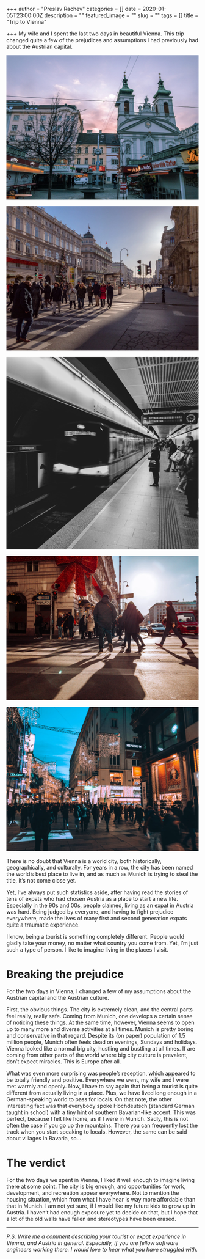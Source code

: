 +++
author = "Preslav Rachev"
categories = []
date = 2020-01-05T23:00:00Z
description = ""
featured_image = ""
slug = ""
tags = []
title = "Trip to Vienna"

+++
My wife and I spent the last two days in beautiful Vienna. This trip changed quite a few of the prejudices and assumptions I had previously had about the Austrian capital.

![](/images/2020/04/fullsizeoutput_c04-scaled.jpeg)

![](/images/2020/04/IMG_0421-scaled.jpg)

![](/images/2020/04/IMG_0395-scaled.jpg)

![](/images/2020/04/IMG_0433-scaled.jpg)

![](/images/2020/04/IMG_0406-scaled.jpg)

There is no doubt that Vienna is a world city, both historically, geographically, and culturally. For years in a row, the city has been named the world’s best place to live in, and as much as Munich is trying to steal the title, it’s not come close yet.

Yet, I’ve always put such statistics aside, after having read the stories of tens of expats who had chosen Austria as a place to start a new life. Especially in the 90s and 00s, people claimed, living as an expat in Austria was hard. Being judged by everyone, and having to fight prejudice everywhere, made the lives of many first and second generation expats quite a traumatic experience.

I know, being a tourist is something completely different. People would gladly take your money, no matter what country you come from. Yet, I’m just such a type of person. I like to imagine living in the places I visit.

# Breaking the prejudice

For the two days in Vienna, I changed a few of my assumptions about the Austrian capital and the Austrian culture.

First, the obvious things. The city is extremely clean, and the central parts feel really, really safe. Coming from Munich, one develops a certain sense of noticing these things. At the same time, however, Vienna seems to open up to many more and diverse activities at all times. Munich is pretty boring and conservative in that regard. Despite its (on paper) population of 1.5 million people, Munich often feels dead on evenings, Sundays and holidays. Vienna looked like a normal big city, hustling and bustling at all times. If are coming from other parts of the world where big city culture is prevalent, don’t expect miracles. This is Europe after all.

What was even more surprising was people’s reception, which appeared to be totally friendly and positive. Everywhere we went, my wife and I were met warmly and openly. Now, I have to say again that being a tourist is quite different from actually living in a place. Plus, we have lived long enough in a German-speaking world to pass for locals. On that note, the other interesting fact was that everybody spoke Hochdeutsch (standard German taught in school) with a tiny hint of southern Bavarian-like accent. This was perfect, because I felt like home, as if I were in Munich. Sadly, this is not often the case if you go up the mountains. There you can frequently lost the track when you start speaking to locals. However, the same can be said about villages in Bavaria, so…

# The verdict

For the two days we spent in Vienna, I liked it well enough to imagine living there at some point. The city is big enough, and opportunities for work, development, and recreation appear everywhere. Not to mention the housing situation, which from what I have hear is way more affordable than that in Munich. I am not yet sure, if I would like my future kids to grow up in Austria. I haven’t had enough exposure yet to decide on that, but I hope that a lot of the old walls have fallen and stereotypes have been erased.

***

_P.S. Write me a comment describing your tourist or expat experience in Vienna, and Austria in general. Especially, if you are fellow software engineers working there. I would love to hear what you have struggled with._